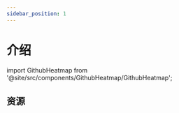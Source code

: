 ```yaml
---
sidebar_position: 1
---
```


# 介绍
import GithubHeatmap from '@site/src/components/GithubHeatmap/GithubHeatmap';

<GithubHeatmap />

## 资源